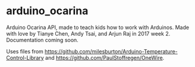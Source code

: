 # arduino_ocarina
Arduino Ocarina API, made to teach kids how to work with Arduinos. Made with love by Tianye Chen, Andy Tsai, and Arjun Raj in 2017 week 2.
Documentation coming soon.

Uses files from https://github.com/milesburton/Arduino-Temperature-Control-Library and https://github.com/PaulStoffregen/OneWire.
